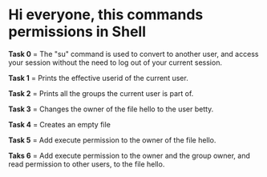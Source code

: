 # Hi everyone, this commands permissions in **Shell**

**Task 0** = The "su" command is used to convert to another user, and access your session without the need to log out of your current session.

**Task 1** = Prints the effective userid of the current user.

**Task 2** = Prints all the groups the current user is part of.

**Task 3** = Changes the owner of the file hello to the user betty.

**Task 4** = Creates an empty file

**Task 5** = Add execute permission to the owner of the file hello.

**Taks 6** = Add execute permission to the owner and the group owner, and read permission to other users, to the file hello.
